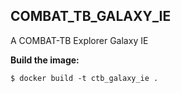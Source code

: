 ## COMBAT_TB_GALAXY_IE

A COMBAT-TB Explorer Galaxy IE

**Build the image:**

```
$ docker build -t ctb_galaxy_ie .
```
